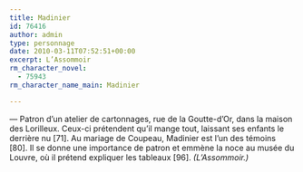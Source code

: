 ```yaml
---
title: Madinier
id: 76416
author: admin
type: personnage
date: 2010-03-11T07:52:51+00:00
excerpt: L’Assommoir
rm_character_novel:
  - 75943
rm_character_name_main: Madinier

---
```

— Patron d’un atelier de cartonnages, rue de la Goutte-d’Or, dans la maison des Lorilleux. Ceux-ci prétendent qu’il mange tout, laissant ses enfants le derrière nu [71]. Au mariage de Coupeau, Madinier est l’un des témoins [80]. Il se donne une importance de patron et emmène la noce au musée du Louvre, où il prétend expliquer les tableaux [96]. _(L’Assommoir.)_